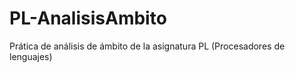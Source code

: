 PL-AnalisisAmbito
=================

Prática de análisis de ámbito de la asignatura PL (Procesadores de lenguajes)
